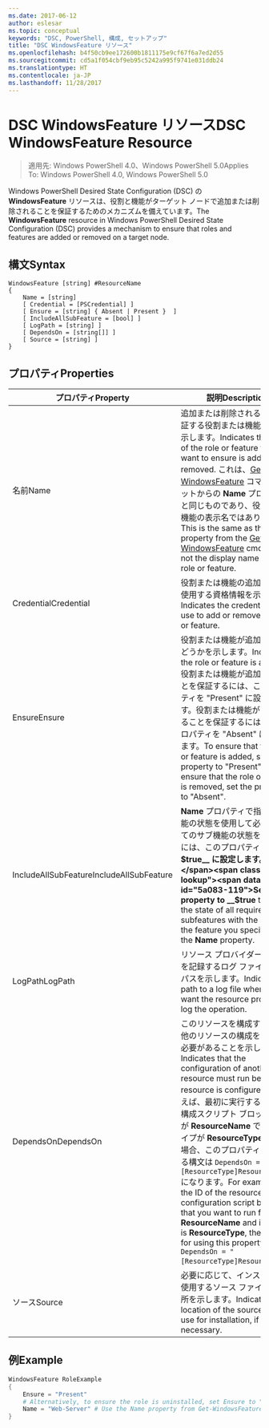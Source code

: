 ```yaml
---
ms.date: 2017-06-12
author: eslesar
ms.topic: conceptual
keywords: "DSC, PowerShell, 構成, セットアップ"
title: "DSC WindowsFeature リソース"
ms.openlocfilehash: b4f50cb9ee172600b1811175e9cf67f6a7ed2d55
ms.sourcegitcommit: cd5a1f054cbf9eb95c5242a995f9741e031ddb24
ms.translationtype: HT
ms.contentlocale: ja-JP
ms.lasthandoff: 11/28/2017
---
```

# <a name="dsc-windowsfeature-resource"></a><span data-ttu-id="5a083-103">DSC WindowsFeature リソース</span><span class="sxs-lookup"><span data-stu-id="5a083-103">DSC WindowsFeature Resource</span></span>

> <span data-ttu-id="5a083-104">適用先: Windows PowerShell 4.0、Windows PowerShell 5.0</span><span class="sxs-lookup"><span data-stu-id="5a083-104">Applies To: Windows PowerShell 4.0, Windows PowerShell 5.0</span></span>

<span data-ttu-id="5a083-105">Windows PowerShell Desired State Configuration (DSC) の **WindowsFeature** リソースは、役割と機能がターゲット ノードで追加または削除されることを保証するためのメカニズムを備えています。</span><span class="sxs-lookup"><span data-stu-id="5a083-105">The **WindowsFeature** resource in Windows PowerShell Desired State Configuration (DSC) provides a mechanism to ensure that roles and features are added or removed on a target node.</span></span>

## <a name="syntax"></a><span data-ttu-id="5a083-106">構文</span><span class="sxs-lookup"><span data-stu-id="5a083-106">Syntax</span></span>

```
WindowsFeature [string] #ResourceName
{
    Name = [string]
    [ Credential = [PSCredential] ]
    [ Ensure = [string] { Absent | Present }  ]
    [ IncludeAllSubFeature = [bool] ]
    [ LogPath = [string] ]
    [ DependsOn = [string[]] ]
    [ Source = [string] ]
}
```

## <a name="properties"></a><span data-ttu-id="5a083-107">プロパティ</span><span class="sxs-lookup"><span data-stu-id="5a083-107">Properties</span></span>

|  <span data-ttu-id="5a083-108">プロパティ</span><span class="sxs-lookup"><span data-stu-id="5a083-108">Property</span></span>  |  <span data-ttu-id="5a083-109">説明</span><span class="sxs-lookup"><span data-stu-id="5a083-109">Description</span></span>   | 
|---|---| 
| <span data-ttu-id="5a083-110">名前</span><span class="sxs-lookup"><span data-stu-id="5a083-110">Name</span></span>| <span data-ttu-id="5a083-111">追加または削除されることを保証する役割または機能の名前を示します。</span><span class="sxs-lookup"><span data-stu-id="5a083-111">Indicates the name of the role or feature that you want to ensure is added or removed.</span></span> <span data-ttu-id="5a083-112">これは、[Get-WindowsFeature](/powershell/module/servermanager/Get-WindowsFeature) コマンドレットからの __Name__ プロパティと同じものであり、役割または機能の表示名ではありません。</span><span class="sxs-lookup"><span data-stu-id="5a083-112">This is the same as the __Name__ property from the [Get-WindowsFeature](/powershell/module/servermanager/Get-WindowsFeature) cmdlet, and not the display name of the role or feature.</span></span>| 
| <span data-ttu-id="5a083-113">Credential</span><span class="sxs-lookup"><span data-stu-id="5a083-113">Credential</span></span>| <span data-ttu-id="5a083-114">役割または機能の追加や削除に使用する資格情報を示します。</span><span class="sxs-lookup"><span data-stu-id="5a083-114">Indicates the credentials to use to add or remove the role or feature.</span></span>| 
| <span data-ttu-id="5a083-115">Ensure</span><span class="sxs-lookup"><span data-stu-id="5a083-115">Ensure</span></span>| <span data-ttu-id="5a083-116">役割または機能が追加されるかどうかを示します。</span><span class="sxs-lookup"><span data-stu-id="5a083-116">Indicates if the role or feature is added.</span></span> <span data-ttu-id="5a083-117">役割または機能が追加されることを保証するには、このプロパティを "Present" に設定します。役割または機能が削除されることを保証するには、このプロパティを "Absent" に設定します。</span><span class="sxs-lookup"><span data-stu-id="5a083-117">To ensure that the role or feature is added, set this property to "Present" To ensure that the role or feature is removed, set the property to "Absent".</span></span>| 
| <span data-ttu-id="5a083-118">IncludeAllSubFeature</span><span class="sxs-lookup"><span data-stu-id="5a083-118">IncludeAllSubFeature</span></span>| <span data-ttu-id="5a083-119">__Name__ プロパティで指定した機能の状態を使用して必要なすべてのサブ機能の状態を保証するには、このプロパティを __$true__ に設定します。</span><span class="sxs-lookup"><span data-stu-id="5a083-119">Set this property to __$true__ to ensure the state of all required subfeatures with the state of the feature you specify with the __Name__ property.</span></span>| 
| <span data-ttu-id="5a083-120">LogPath</span><span class="sxs-lookup"><span data-stu-id="5a083-120">LogPath</span></span>| <span data-ttu-id="5a083-121">リソース プロバイダーの操作を記録するログ ファイルへのパスを示します。</span><span class="sxs-lookup"><span data-stu-id="5a083-121">Indicates the path to a log file where you want the resource provider to log the operation.</span></span>| 
| <span data-ttu-id="5a083-122">DependsOn</span><span class="sxs-lookup"><span data-stu-id="5a083-122">DependsOn</span></span>| <span data-ttu-id="5a083-123">このリソースを構成する前に、他のリソースの構成を実行する必要があることを示します。</span><span class="sxs-lookup"><span data-stu-id="5a083-123">Indicates that the configuration of another resource must run before this resource is configured.</span></span> <span data-ttu-id="5a083-124">たとえば、最初に実行するリソース構成スクリプト ブロックの ID が __ResourceName__ で、そのタイプが __ResourceType__ である場合、このプロパティを使用する構文は `DependsOn = "[ResourceType]ResourceName"` になります。</span><span class="sxs-lookup"><span data-stu-id="5a083-124">For example, if the ID of the resource configuration script block that you want to run first is __ResourceName__ and its type is __ResourceType__, the syntax for using this property is `DependsOn = "[ResourceType]ResourceName"`.</span></span>| 
| <span data-ttu-id="5a083-125">ソース</span><span class="sxs-lookup"><span data-stu-id="5a083-125">Source</span></span>| <span data-ttu-id="5a083-126">必要に応じて、インストールに使用するソース ファイルの場所を示します。</span><span class="sxs-lookup"><span data-stu-id="5a083-126">Indicates the location of the source file to use for installation, if necessary.</span></span>| 

## <a name="example"></a><span data-ttu-id="5a083-127">例</span><span class="sxs-lookup"><span data-stu-id="5a083-127">Example</span></span>
```powershell
WindowsFeature RoleExample
{
    Ensure = "Present" 
    # Alternatively, to ensure the role is uninstalled, set Ensure to "Absent"
    Name = "Web-Server" # Use the Name property from Get-WindowsFeature  
}
```


